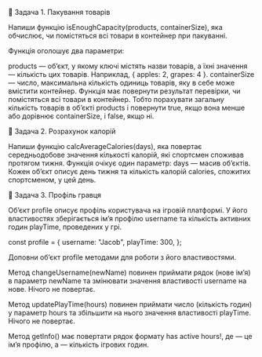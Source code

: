 🔵 Задача 1. Пакування товарів

Напиши функцію isEnoughCapacity(products, containerSize), яка обчислює, чи
помістяться всі товари в контейнер при пакуванні.

Функція оголошує два параметри:

products — об’єкт, у якому ключі містять назви товарів, а їхні значення —
кількість цих товарів. Наприклад, { apples: 2, grapes: 4 }. containerSize —
число, максимальна кількість одиниць товарів, яку в себе може вмістити
контейнер. Функція має повернути результат перевірки, чи помістяться всі товари
в контейнер. Тобто порахувати загальну кількість товарів в об’єкті products і
повернути true, якщо вона менше або дорівнює containerSize, і false, якщо ні.

🔵 Задача 2. Розрахунок калорій

Напиши функцію calcAverageCalories(days), яка повертає середньодобове значення
кількості калорій, які спортсмен споживав протягом тижня. Функція очікує один
параметр: days — масив об’єктів. Кожен об’єкт описує день тижня та кількість
калорій calories, спожитих спортсменом, у цей день.

🔵 Задача 3. Профіль гравця

Об’єкт profile описує профіль користувача на ігровій платформі. У його
властивостях зберігається ім’я профілю username та кількість активних годин
playTime, проведених у грі.

const profile = { username: "Jacob", playTime: 300, };

Доповни об’єкт profile методами для роботи з його властивостями.

Метод changeUsername(newName) повинен приймати рядок (нове ім’я) в параметр
newName та змінювати значення властивості username на нове. Нічого не повертає.

Метод updatePlayTime(hours) повинен приймати число (кількість годин) у параметр
hours та збільшити на нього значення властивості playTime. Нічого не повертає.

Метод getInfo() має повертати рядок формату <Username> has <amount> active
hours!, де <Username> — це ім’я профілю, а <amount> — кількість ігрових годин.
